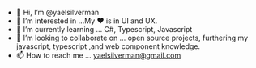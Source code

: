 - 👋 Hi, I’m @yaelsilverman
- 👀 I’m interested in ...My ♥️ is in UI and UX.
- 🌱 I’m currently learning ... C#, Typescript, Javascript 
- 💞️ I’m looking to collaborate on ... open source projects, furthering my javascript, typescript ,and web component knowledge.
- 📫 How to reach me ... yaelsilverman@gmail.com


